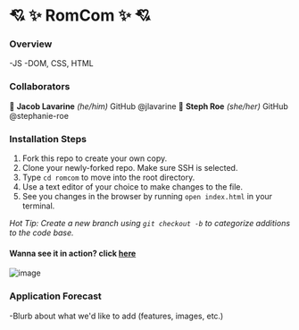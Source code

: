 # 💘 ✨ RomCom ✨ 💘

### Overview
-JS
-DOM, CSS, HTML
### Collaborators
🐧 **Jacob Lavarine** *(he/him)*
  GitHub @jlavarine
🍒 **Steph Roe** *(she/her)*
  GitHub @stephanie-roe

### Installation Steps
1. Fork this repo to create your own copy.
2. Clone your newly-forked repo. Make sure SSH is selected.
3. Type `cd romcom` to move into the root directory.
4. Use a text editor of your choice to make changes to the file.
5. See you changes in the browser by running `open index.html` in your terminal.

*Hot Tip: Create a new branch using `git checkout -b` to categorize additions to the code base.*

#### Wanna see it in action? click [here](https://stephanie-roe.github.io/romcom/)
![image](https://user-images.githubusercontent.com/96928474/153109623-84fe2cb8-27eb-40f3-868a-b5611bf36ea1.png)

### Application Forecast
-Blurb about what we'd like to add (features, images, etc.)
